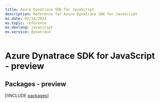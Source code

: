 ```yaml
---
title: Azure Dynatrace SDK for JavaScript
description: Reference for Azure Dynatrace SDK for JavaScript
ms.date: 03/14/2024
ms.topic: reference
ms.devlang: javascript
ms.service: dynatrace
---
```

# Azure Dynatrace SDK for JavaScript - preview
## Packages - preview
[!INCLUDE [packages](dynatrace-index.md)]